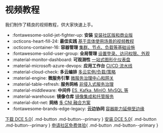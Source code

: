 # 视频教程

我们制作了精良的视频教程，供大家快速上手。

<div class="grid cards" markdown>

- :fontawesome-solid-jet-fighter-up: **安装** [安装社区版和商业版](install.md)
- :octicons-heart-fill-24: **最佳实践** [基于具体使用场景的视频教程](use-cases.md)
- :octicons-container-16: **容器管理** [集群、节点、负载等基础设施](kpanda.md)
- :fontawesome-solid-user-group: **全局管理** [设置登录、访问权限、外观](ghippo.md)
- :material-monitor-dashboard: **可观测性** [一站式图形化仪表盘](insight.md)
- :material-microsoft-azure-devops: **应用工作台** [CI/CD 流水线](amamba.md)
- :material-cloud-check: **多云编排** [多云实例/负载/策略](kairship.md)
- :material-engine: **微服务引擎** [微服务治理中心和网关](skoala.md)
- :material-table-refresh: **服务网格** [非侵入式服务治理](mspider.md)
- :material-middleware: **中间件** [ES, Kafka, MinIO, MySQL 等](mcamel.md)
- :material-warehouse: **镜像仓库** [镜像集成和托管服务](kangaroo.md)
- :material-dot-net: **网络** [多 CNI 融合方案](network.md)
- :fontawesome-brands-edge-legacy: **云边协同** [容器能力延伸至边缘](kant.md)

</div>

[下载 DCE 5.0](../download/index.md){ .md-button .md-button--primary }
[安装 DCE 5.0](../install/index.md){ .md-button .md-button--primary }
[申请社区免费体验](../dce/license0.md){ .md-button .md-button--primary }
